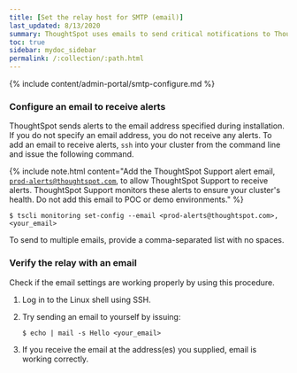 ```yaml
---
title: [Set the relay host for SMTP (email)]
last_updated: 8/13/2020
summary: ThoughtSpot uses emails to send critical notifications to ThoughtSpot Support. A relay host for SMTP traffic routes the alert and notification emails coming from ThoughtSpot through an SMTP email server.
toc: true
sidebar: mydoc_sidebar
permalink: /:collection/:path.html
---
```


{% include content/admin-portal/smtp-configure.md %}

### Configure an email to receive alerts

ThoughtSpot sends alerts to the email address specified during installation. If you do not specify an email address, you do not receive any alerts. To add an email to receive alerts, `ssh` into your cluster from the command line and issue the following command.

{% include note.html content="Add the ThoughtSpot Support alert email, <code>prod-alerts@thoughtspot.com</code>, to allow ThoughtSpot Support to receive alerts. ThoughtSpot Support monitors these alerts to ensure your cluster's health. Do not add this email to POC or demo environments." %} 

```
$ tscli monitoring set-config --email <prod-alerts@thoughtspot.com>,<your_email>
```

To send to multiple emails, provide a comma-separated list with no spaces.

### Verify the relay with an email

Check if the email settings are working properly by using this procedure.

 1. Log in to the Linux shell using SSH.
 2. Try sending an email to yourself by issuing:

    ```
    $ echo | mail -s Hello <your_email>
    ```

 3. If you receive the email at the address(es) you supplied, email is working correctly.
